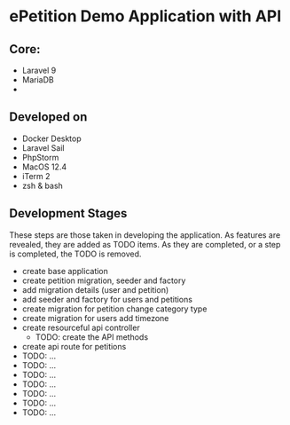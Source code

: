 # ePetition Demo Application with API

## Core:
- Laravel 9
- MariaDB
- 

## Developed on

- Docker Desktop
- Laravel Sail
- PhpStorm
- MacOS 12.4
- iTerm 2 
- zsh & bash

## Development Stages

These steps are those taken in developing the application. As features are revealed, they are added as TODO items. As they 
are completed, or a step is completed, the TODO is removed.

- create base application 
- create petition migration, seeder and factory
- add migration details (user and petition)
- add seeder and factory for users and petitions
- create migration for petition change category type
- create migration for users add timezone
- create resourceful api controller
  - TODO: create the API methods
- create api route for petitions
- TODO: ...
- TODO: ...
- TODO: ...
- TODO: ...
- TODO: ...
- TODO: ...
- TODO: ...
